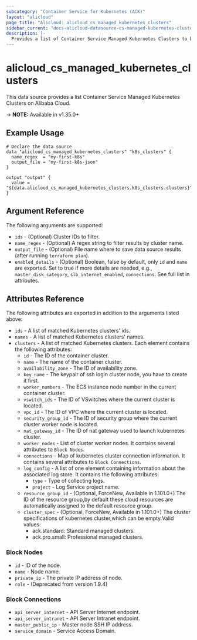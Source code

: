 ```yaml
---
subcategory: "Container Service for Kubernetes (ACK)"
layout: "alicloud"
page_title: "Alicloud: alicloud_cs_managed_kubernetes_clusters"
sidebar_current: "docs-alicloud-datasource-cs-managed-kubernetes-clusters"
description: |-
  Provides a list of Container Service Managed Kubernetes Clusters to be used by the alicloud_cs_managed_kubernetes_clusters resource.
---
```


# alicloud\_cs\_managed\_kubernetes\_clusters

This data source provides a list Container Service Managed Kubernetes Clusters on Alibaba Cloud.

-> **NOTE:** Available in v1.35.0+

## Example Usage

```
# Declare the data source
data "alicloud_cs_managed_kubernetes_clusters" "k8s_clusters" {
  name_regex  = "my-first-k8s"
  output_file = "my-first-k8s-json"
}

output "output" {
  value = "${data.alicloud_cs_managed_kubernetes_clusters.k8s_clusters.clusters}"
}
```

## Argument Reference

The following arguments are supported:

* `ids` - (Optional) Cluster IDs to filter.
* `name_regex` - (Optional) A regex string to filter results by cluster name.
* `output_file` - (Optional) File name where to save data source results (after running `terraform plan`).
* `enabled_details` - (Optional) Boolean, false by default, only `id` and `name` are exported. Set to true if more details are needed, e.g., `master_disk_category`, `slb_internet_enabled`, `connections`. See full list in attributes.

## Attributes Reference

The following attributes are exported in addition to the arguments listed above:

* `ids` - A list of matched Kubernetes clusters' ids.
* `names` - A list of matched Kubernetes clusters' names.
* `clusters` - A list of matched Kubernetes clusters. Each element contains the following attributes:
  * `id` - The ID of the container cluster.
  * `name` - The name of the container cluster.
  * `availability_zone` - The ID of availability zone.
  * `key_name` - The keypair of ssh login cluster node, you have to create it first.
  * `worker_numbers` - The ECS instance node number in the current container cluster.
  * `vswitch_ids` - The ID of VSwitches where the current cluster is located.
  * `vpc_id` - The ID of VPC where the current cluster is located.
  * `security_group_id` - The ID of security group where the current cluster worker node is located.
  * `nat_gateway_id` - The ID of nat gateway used to launch kubernetes cluster.
  * `worker_nodes` - List of cluster worker nodes. It contains several attributes to `Block Nodes`.
  * `connections` - Map of kubernetes cluster connection information. It contains several attributes to `Block Connections`.
  * `log_config` - A list of one element containing information about the associated log store. It contains the following attributes:
    * `type` - Type of collecting logs.
    * `project` - Log Service project name. 
  * `resource_group_id` - (Optional, ForceNew, Available in 1.101.0+) The ID of the resource group,by default these cloud resources are automatically assigned to the default resource group.
  * `cluster_spec` - (Optional, ForceNew, Available in 1.101.0+) The cluster specifications of kubernetes cluster,which can be empty.Valid values:
    - ack.standard: Standard managed clusters.
    - ack.pro.small: Professional managed clusters.

### Block Nodes

* `id` - ID of the node.
* `name` - Node name.
* `private_ip` - The private IP address of node.
* `role` - (Deprecated from version 1.9.4)

### Block Connections

* `api_server_internet` - API Server Internet endpoint.
* `api_server_intranet` - API Server Intranet endpoint.
* `master_public_ip` - Master node SSH IP address.
* `service_domain` - Service Access Domain.
